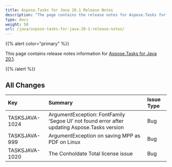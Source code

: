 ```yaml
---
title: Aspose.Tasks for Java 20.1 Release Notes
description: "The page contains the release notes for Aspose.Tasks for Java 20.1."
type: docs
weight: 50
url: /java/aspose-tasks-for-java-20-1-release-notes/
---
```


{{% alert color="primary" %}}

This page contains release notes information for [Aspose.Tasks for Java 20.1](https://downloads.aspose.com/tasks/java/new-releases/aspose.tasks-for-java-20.1/).

{{% /alert %}}

## **All Changes**

|**Key**|**Summary**|**Issue Type**|
| :- | :- | :- |
|TASKSJAVA-1024|ArgumentException: FontFamily ‘Segoe UI’ not found error after updating Aspose.Tasks version|Bug|
|TASKSJAVA-999|ArgumentException on saving MPP as PDF on Linux|Bug|
|TASKSJAVA-1020|The Conholdate Total license issue|Bug|

